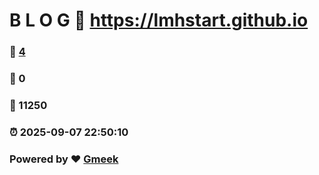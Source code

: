 # B L O G :link: https://lmhstart.github.io 
### :page_facing_up: [4](https://lmhstart.github.io/tag.html) 
### :speech_balloon: 0 
### :hibiscus: 11250 
### :alarm_clock: 2025-09-07 22:50:10 
### Powered by :heart: [Gmeek](https://github.com/Meekdai/Gmeek)
